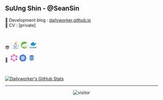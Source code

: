 ## SuUng Shin - @SeanSin

🔗 Development blog : [dailyworker.github.io](https://dailyworker.github.io)  
🔗 CV : [private]

<br/>

<p align="">
😎&nbsp;
<code><img height="25" src="https://raw.githubusercontent.com/github/explore/80688e429a7d4ef2fca1e82350fe8e3517d3494d/topics/java/java.png"></code>
<code><img height="25" src="https://raw.githubusercontent.com/github/explore/80688e429a7d4ef2fca1e82350fe8e3517d3494d/topics/spring-boot/spring-boot.png"></code>
  <code><img height="25" src="https://raw.githubusercontent.com/github/explore/80688e429a7d4ef2fca1e82350fe8e3517d3494d/topics/docker/docker.png"></code>
&nbsp;&nbsp;&nbsp;&nbsp;&nbsp;&nbsp;&nbsp;&nbsp;&nbsp;&nbsp;&nbsp;&nbsp;&nbsp;&nbsp;&nbsp;&nbsp;&nbsp;&nbsp;&nbsp;&nbsp;&nbsp;&nbsp;&nbsp;&nbsp;&nbsp;&nbsp;&nbsp;&nbsp;&nbsp;&nbsp;&nbsp;&nbsp;&nbsp;&nbsp;&nbsp;&nbsp;&nbsp;&nbsp;&nbsp;&nbsp;&nbsp;&nbsp;&nbsp;&nbsp;&nbsp;&nbsp;&nbsp;
</p>

<p align="">
🧐&nbsp;
<code><img height="25" src="https://raw.githubusercontent.com/github/explore/5c058a388828bb5fde0bcafd4bc867b5bb3f26f3/topics/graphql/graphql.png"></code>
<code><img height="25" src="https://raw.githubusercontent.com/github/explore/80688e429a7d4ef2fca1e82350fe8e3517d3494d/topics/kubernetes/kubernetes.png"></code>
<code><img height="25" src="https://raw.githubusercontent.com/github/explore/80688e429a7d4ef2fca1e82350fe8e3517d3494d/topics/sql/sql.png"></code>
&nbsp;&nbsp;&nbsp;&nbsp;&nbsp;&nbsp;&nbsp;&nbsp;&nbsp;&nbsp;&nbsp;&nbsp;&nbsp;&nbsp;&nbsp;&nbsp;&nbsp;&nbsp;&nbsp;&nbsp;&nbsp;&nbsp;&nbsp;&nbsp;&nbsp;&nbsp;&nbsp;&nbsp;&nbsp;&nbsp;&nbsp;&nbsp;&nbsp;&nbsp;&nbsp;&nbsp;&nbsp;&nbsp;&nbsp;&nbsp;&nbsp;&nbsp;&nbsp;&nbsp;&nbsp;&nbsp;&nbsp;
</p>

<br/>

<p align="">
<a href="https://github.com/dailyworker/dailyworker">
  <img src="https://github-readme-stats.vercel.app/api?username=dailyworker&show_icons=true&line_height=40&count_private=true&hide=contribs" alt="Dailyworker's GitHub Stats" />
</a>
</p>

---

<p align="center">
  <img src="https://visitor-badge.laobi.icu/badge?page_id=dailyworker/dailyworker" alt="visitor"/>
  <!--  ![visitors](https://visitor-badge.glitch.me/badge?page_id=dailyworker/dailyworker) -->
</p>
